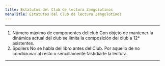 ```yaml
---
title: Estatutos del Club de lectura Zangolotinos
menuTitle: Estatutos del Club de lectura Zangolotinos
---
```

***
1. Número máximo de componentes del club
Con objeto de mantener la dinámica actual del club se limita la composición del club a 12* asistentes.
2. Spoilers
No se habla del libro antes del Club. Por aquello de no condicionar al resto o sencillamente fastidiarle la lectura. 
***